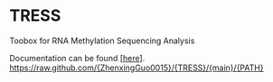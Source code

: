 # TRESS
Toobox for RNA Methylation Sequencing Analysis

Documentation can be found [[here]]( https://github.com/ZhenxingGuo0015/TRESS/blob/main/TRESS.md).
https://raw.github.com/{ZhenxingGuo0015}/{TRESS}/{main}/{PATH}


